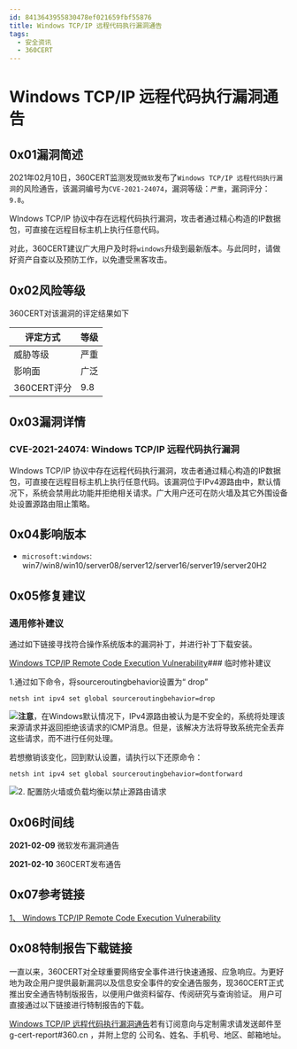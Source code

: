 ```yaml
---
id: 8413643955830478ef021659fbf55876
title: Windows TCP/IP 远程代码执行漏洞通告
tags: 
  - 安全资讯
  - 360CERT
---
```


# Windows TCP/IP 远程代码执行漏洞通告

0x01漏洞简述
--------


2021年02月10日，360CERT监测发现`微软`发布了`Windows TCP/IP 远程代码执行漏洞`的风险通告，该漏洞编号为`CVE-2021-24074`，漏洞等级：`严重`，漏洞评分：`9.8`。

WIndows TCP/IP 协议中存在远程代码执行漏洞，攻击者通过精心构造的IP数据包，可直接在远程目标主机上执行任意代码。

对此，360CERT建议广大用户及时将`windows`升级到最新版本。与此同时，请做好资产自查以及预防工作，以免遭受黑客攻击。

0x02风险等级
--------

360CERT对该漏洞的评定结果如下



| 评定方式 | 等级 |
| --- | --- |
| 威胁等级 | 严重 |
| 影响面 | 广泛 |
| 360CERT评分 | 9.8 |

0x03漏洞详情
--------

### CVE-2021-24074: Windows TCP/IP 远程代码执行漏洞

WIndows TCP/IP 协议中存在远程代码执行漏洞，攻击者通过精心构造的IP数据包，可直接在远程目标主机上执行任意代码。该漏洞位于IPv4源路由中，默认情况下，系统会禁用此功能并拒绝相关请求。广大用户还可在防火墙及其它外围设备处设置源路由阻止策略。

0x04影响版本
--------

- `microsoft:windows`: win7/win8/win10/server08/server12/server16/server19/server20H2

0x05修复建议
--------

### 通用修补建议

通过如下链接寻找符合操作系统版本的漏洞补丁，并进行补丁下载安装。

[Windows TCP/IP Remote Code Execution Vulnerability](https://msrc.microsoft.com/update-guide/zh-cn/vulnerability/CVE-2021-24074)### 临时修补建议

1.通过如下命令，将sourceroutingbehavior设置为“ drop”


```
netsh int ipv4 set global sourceroutingbehavior=drop

```
![](https://p403.ssl.qhimgs4.com/t017d289fbce389567d.png)**注意**，在Windows默认情况下，IPv4源路由被认为是不安全的，系统将处理该来源请求并返回拒绝该请求的ICMP消息。但是，该解决方法将导致系统完全丢弃这些请求，而不进行任何处理。

若想撤销该变化，回到默认设置，请执行以下还原命令：


```
netsh int ipv4 set global sourceroutingbehavior=dontforward

```
![](https://p403.ssl.qhimgs4.com/t01784f63c7c409109c.png)2. 配置防火墙或负载均衡以禁止源路由请求

0x06时间线
-------

**2021-02-09** 微软发布漏洞通告

**2021-02-10** 360CERT发布通告

0x07参考链接
--------

[1、 Windows TCP/IP Remote Code Execution Vulnerability](https://msrc.microsoft.com/update-guide/zh-cn/vulnerability/CVE-2021-24074)

0x08特制报告下载链接
------------

一直以来，360CERT对全球重要网络安全事件进行快速通报、应急响应。为更好地为政企用户提供最新漏洞以及信息安全事件的安全通告服务，现360CERT正式推出安全通告特制版报告，以便用户做资料留存、传阅研究与查询验证。 用户可直接通过以下链接进行特制报告的下载。

[Windows TCP/IP 远程代码执行漏洞通告](http://pub-shbt.s3.360.cn/cert-public-file/【360CERT】Windows_TCP_IP_远程代码执行漏洞通告.pdf)若有订阅意向与定制需求请发送邮件至 g-cert-report#360.cn ，并附上您的 公司名、姓名、手机号、地区、邮箱地址。

